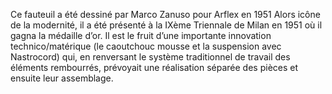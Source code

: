 Ce fauteuil a été dessiné par Marco Zanuso pour Arflex en 1951
Alors icône de la modernité, il a été présenté à la IXème Triennale de Milan en 1951 où il gagna la médaille d’or.
Il est le fruit d’une importante innovation technico/matérique (le caoutchouc mousse et la suspension avec Nastrocord) qui, en renversant le système traditionnel de travail des éléments rembourrés, prévoyait une réalisation séparée des pièces et ensuite leur assemblage.